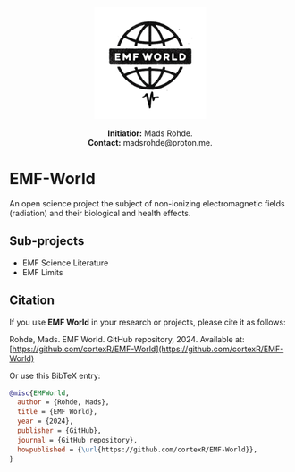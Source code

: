 <p align="center">
  <img src="./images/emf-world_logo.png" alt="EMF World Logo" width="200"/>
</p>

<p align="center">
<strong>Initiatior:</strong> Mads Rohde. 
<br>
<strong>Contact:</strong> madsrohde@proton.me.
</p>

# EMF-World
An open science project the subject of non-ionizing electromagnetic fields (radiation) and their biological and health effects.

## Sub-projects

* EMF Science Literature
* EMF Limits

## Citation

If you use **EMF World** in your research or projects, please cite it as follows:

Rohde, Mads. EMF World. GitHub repository, 2024. Available at: [https://github.com/cortexR/EMF-World](https://github.com/cortexR/EMF-World)

Or use this BibTeX entry:

```bibtex
@misc{EMFWorld,
  author = {Rohde, Mads},
  title = {EMF World},
  year = {2024},
  publisher = {GitHub},
  journal = {GitHub repository},
  howpublished = {\url{https://github.com/cortexR/EMF-World}},
}

